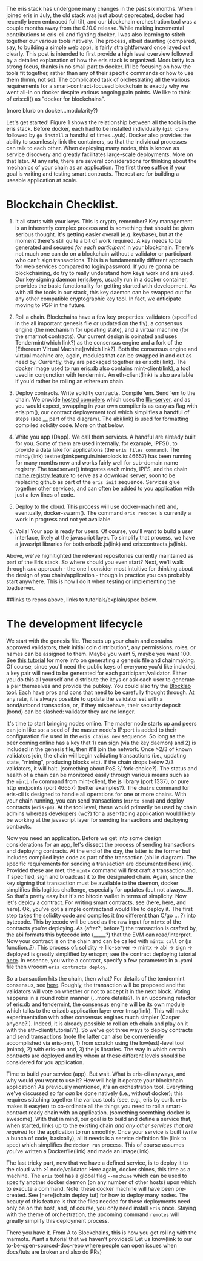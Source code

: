 
The eris stack has undergone many changes in the past six months. When I joined eris in July, the old stack was just about deprecated, docker had recently been embraced full tilt, and our blockchain orchestration tool was a couple months away from the 0.10.0 release. While making incremental contributions to eris-cli and fighting docker, I was also learning to stitch together our various tools natively. The process, albeit daunting (compared, say, to building a simple web app), is fairly straightforward once layed out clearly. This post is intended to first provide a high level overview followed by a detailed explanation of how the eris stack is organized. Modularity is a strong focus, thanks in no small part to docker. I'll be focusing on how the tools fit together, rather than any of their specific commands or how to use them (hmm, not so). The complicated task of orchestrating all the various requirements for a smart-contract-focused blockchain is exactly why we went all-in on docker despite various ongoing pain points. We like to think of eris:cli() as "docker for blockchains".

(more blurb on docker...modularity?)

Let's get started! Figure 1 shows the relationship between all the tools in the eris stack. Before docker, each had to be installed individually (`git clone` followed by `go install` a handful of times...yuk). Docker also provides the ability to seamlessly link the containers, so that the individual processes can talk to each other. When deploying many nodes, this is known as service discovery and greatly facilitates large-scale deployments. More on that later. At any rate, there are several considerations for thinking about the mechanics of your chain as an application. The first three suffice if your goal is writing and testing smart contracts. The rest are for building a useable application at scale. 

# Blockchain Checklist.

1. It all starts with your keys. 
This is crypto, remember? Key management is an inherently complex process and is something that should be given serious thought. It's getting easier overall (e.g. keybase), but at the moment there's still quite a bit of work required. A key needs to be generated and secured _for each participant_ in your blockchain. There's not much one can do on a blockchain without a validator or participant who can't sign transactions. This is a fundamentally different approach for web services compared to login/password. If you're gonna be blockchaining, do try to really understand how keys work and are used. Our key signing daemon ([eris:keys](link), usually run in a docker container, provides the basic functionality for getting started with development. As with all the tools in our stack, this key daemon can be swapped out for any other compatible cryptographic key tool. In fact, we anticipate moving to PGP in the future. 

2. Roll a chain.
Blockchains have a few key properties: validators (specified in the all important genesis file or updated on the fly), a consensus engine (the mechanism for updating state), and a virtual machine (for the smarmot contracts). Our current design is opinated and uses Tendermint(which link?) as the consensus engine and a fork of the [Ethereum Virtual Machine](which link?). Both the consensus engine and virtual machine are, again, modules that can be swapped in and out as need by. Currently, they are packaged together as eris:db(ilink). The docker image used to run eris:db also contains mint-client(link), a tool used in conjunction with tendermint. An eth-client(link) is also available if you'd rather be rolling an ethereum chain.

3. Deploy contracts.
Write solidity contracts. Compile 'em. Send 'em to the chain. We provide [hosted compilers](compilers.erisindustries.com) which uses the [lllc-server](link), and as you would expect, swapping in your own compiler is as easy as flag with eris:pm(), our contract deployement tool which simplifies a handful of steps (see __ part of the diagram). The abi(link) is used for formatting compiled solidity code. More on that below.

4. Write you app (Dapp). We call them services. A handful are already built for you. Some of them are used internally, for example, IPFS(), to provide a data lake for applications (the `eris files command`). The mindy(link) testnet(pinkpenguin.interblock.io:46657) has been running for many months now and works fairly well for sub-domain name registry. The toadserver() integrates each mindy, IPFS, and the chain [name registry feature](link) to serve as a download server, soon to be replacing github as part of the `eris init` sequence. Services glue together other services, and can often be added to you application with just a few lines of code.

5. Deploy to the cloud.
This process will use docker-machine() and, eventually, docker-swarm(). The command `eris remotes` is currently a work in progress and not yet available. 

6. Voila! Your app is ready for users. Of course, you'll want to build a user interface, likely at the javascript layer. To simplify that process, we have a javasript libraries for both eris:db.js(link) and eris:contracts.js(link).

Above, we've highltighted the relevant repositories currently maintained as part of the Eris stack. So where should you even start? Next, we'll walk through _one_ approach - the one I consider most intuitive for thinking about the design of you chain/application - though in practice you can probably start anywhere. This is how I do it when testing or implementing the toadserver. 

##links to repos above, links to tutorials/explain/spec below.


# The development lifecycle

We start with the genesis file. The sets up your chain and contains approved validators, their initial coin distribution*, any permissions, roles, or names can be assigned to them. Maybe you want 5, maybe you want 100. See [this tutorial](link) for more info on generating a genesis file and chainmaking. Of course, since you'll need the public keys of everyone you'd like included, a key pair will need to be generated for each participant/validator. Either you do this all yourself and distribute the keys or ask each user to generate a pair themselves and provide the pubkey. You could also try the [Blocklab tool](http://blocklab.levvel.io/). Each have pros and cons that need to be carefully thought through. At any rate, it is always possible to update the validator set with a bond/unbond transaction, or, if they misbehave, their security deposit (bond) can be slashed: validator they are no longer. 

It's time to start bringing nodes online. The master node starts up and peers can join like so: a seed of the master node's IP:port is added to their configuration file used in the `eris chains new` sequence. So long as the peer coming online has a key that 1) can sign (via the key daemon) and 2) is included in the genesis file, then it'll join the network. Once >2/3 of known validators join, the chain will begin validating transactions (i.e., updating state, "mining", producing blocks etc). If the chain drops below 2/3 validators, it will halt. (something about PoS ?/ fork-choice?). The status and health of a chain can be monitored easily through various means such as the `mintinfo` command from mint-client, the js library (port 1337), or pure http endpoints (port 46657) (better examples?). The `chains` command for eris-cli is designed to handle all operations for one or more chains. With your chain running, you can send transactions (`mintx send`) and deploy contracts (`eris-pm`). At the tool level, these would primarily be used by chain admins whereas developers (wc?) for a user-facing application would likely be working at the javascript layer for sending transactions and deploying contracts. 

Now you need an application. Before we get into some design considerations for an app, let's dissect the process of sending transactions and deploying contracts. At the end of the day, the latter is the former but includes compiled byte code as part of the transaction (abi in diagram). The specific requirements for sending a transaction are documented here(link). Provided these are met, the `mintx` command will first craft a transaction and, if specified, sign and broadcast it to the designated chain. Again, since the key signing that transaction must be available to the daemon, docker simplifies this logitics challenge, especially for updates (but not always...!). So that's pretty easy but it's no bitcoin wallet in terms of simplicity. Now let's deploy a contract. For writing smart contracts, see (here, here, and here). Ok, you've got a simple contractand would like to deploy it. The first step takes the solidity code and compiles it (no different than C/go ... ?) into bytecode. This bytecode will be used as the raw input for `mintx` of the contracts you're deploying. As (after?, before?) the transaction is crafted by, the abi formats this bytecode into (_____?) that the EVM can read/interpret. Now your contract is on the chain and can be called with `mintx call` or (js function..?). This process of: solidity -> lllc-server -> mintx -> abi -> sign -> deployed is greatly simplified by eris:pm; see the contract deploying tutorial [here](). In essence, you write a contract, specify a few parameters in a .yaml file then vrooom `eris contracts deploy`.

So a transaction hits the chain, then what? For details of the tendermint consensus, see [here](). Roughly, the transaction will be proposed and the validators will vote on whether or not to accept it in the next block. Voting happens in a round robin manner (...more details?). In an upcoming refactor of eris:db and tendermint, the consensus engine will be its own module which talks to the eris:db application layer over tmsp(link), This will make experimentation with other consensus engines much simpler (Casper anyone?!). Indeed, it is already possible to roll an eth chain and play on it with the eth-client(tutorial??). So we've got three ways to deploy contracts and send transactions (note the latter can also be conveniently accomplished via eris-pm), 1) from scratch using the low(est)-level tool (mintx), 2) with eris-pm and, 3) the js libraries. The way in which certain contracts are deployed and by whom at these different levels should be considered for you application.

Time to build your service (app). But wait. What is eris-cli anyways, and why would you want to use it? How will help it operate your blockchain application? As previously mentioned, it's an orchestration tool. Everything we've discussed so far _can_ be done natively (i.e., without docker); this requires stitching together the various tools (see, e.g., eris by curl). `eris` makes it easy(er) to co-ordinate all the things you need to roll a smart-contract ready chain with an application. (something soemthing docker is awesome). With that in mind, our goal is to build and define a service that, when started, links up to the existing chain _and any other services that are required_ for the application to run smoothly. Once your service is built (write a bunch of code, basically), all it needs is a service definition file (link to spec) which simplifies the `docker run` process. This of course assumes you've written a Dockerfile(link) and made an image(link). 

The last tricky part, now that we have a defined service, is to deploy it to the cloud with >1 node/validator. Here again, docker shines, this time as a machine. The `eris` tool has a global flag `--machine` which can be used to specify another docker daemon (on any number of other hosts) upon which to execute a command. Note: these docker machine will have been pre-created. See [here](chain deploy tut) for how to deploy many nodes. The beauty of this feature is that the files needed for these deployments need only be on the host, and, of course, you only need install `eris` once. Staying with the theme of orchestration, the upcoming command `remotes` will greatly simplify this deployment process. 

There you have it. From A to Blockchains, this is how you get rolling with the marmots. Want a tutorial that we haven't provided? Let us know(link to our to-be-open-sourced-doc-repo where people can open issues when docs/tuts are broken and also do PRs)

